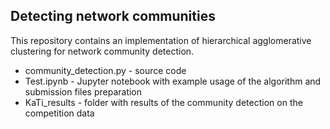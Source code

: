 ## Detecting network communities

This repository contains an implementation of hierarchical agglomerative clustering for network community detection.

* community_detection.py - source code
* Test.ipynb - Jupyter notebook with example usage of the algorithm and submission files preparation
* KaTi_results - folder with results of the community detection on the competition data